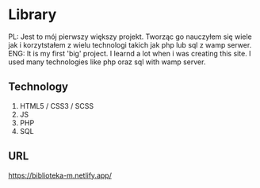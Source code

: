 # Library

PL: Jest to mój pierwszy większy projekt. Tworząc go nauczyłem się wiele jak i korzytstałem z wielu technologi takich jak php lub sql z wamp serwer.
ENG: It is my first 'big' project. I learnd a lot when i was creating this site. I used many technologies like php oraz sql with wamp server. 

## Technology 
  1. HTML5 / CSS3 / SCSS
  2. JS
  3. PHP
  4. SQL

## URL
https://biblioteka-m.netlify.app/

